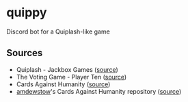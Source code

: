 # quippy
Discord bot for a Quiplash-like game

## Sources
* Quiplash - Jackbox Games ([source](https://steamcommunity.com/app/397460/discussions/0/451850468372557278/))
* The Voting Game - Player Ten ([source](https://quizlet.com/131213467/voting-game-flash-cards/))
* Cards Against Humanity ([source](http://s3.amazonaws.com/cah/CAH_MainGame.pdf))
* [amdewstow](https://github.com/amdewstow)'s Cards Against Humanity repository ([source](https://github.com/amdewstow/CAHIdeas))
